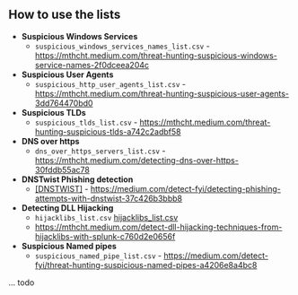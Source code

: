 ## How to use the lists

- **Suspicious Windows Services**
  - `suspicious_windows_services_names_list.csv`  - https://mthcht.medium.com/threat-hunting-suspicious-windows-service-names-2f0dceea204c
- **Suspicious User Agents**
  - `suspicious_http_user_agents_list.csv` - https://mthcht.medium.com/threat-hunting-suspicious-user-agents-3dd764470bd0
- **Suspicious TLDs**
  - `suspicious_tlds_list.csv` - https://mthcht.medium.com/threat-hunting-suspicious-tlds-a742c2adbf58
- **DNS over https**
  - `dns_over_https_servers_list.csv` - https://mthcht.medium.com/detecting-dns-over-https-30fddb55ac78
- **DNSTwist Phishing detection**
  - [[DNSTWIST]](https://github.com/mthcht/awesome-lists/tree/main/Lists/DNSTWIST) - https://medium.com/detect-fyi/detecting-phishing-attempts-with-dnstwist-37c426b3bbb8 
- **Detecting DLL Hijacking**
  - `hijacklibs_list.csv` [hijacklibs_list.csv](https://github.com/mthcht/awesome-lists/blob/main/Lists/Hijacklibs/hijacklibs_list.csv)
  - https://mthcht.medium.com/detect-dll-hijacking-techniques-from-hijacklibs-with-splunk-c760d2e0656f
- **Suspicious Named pipes**
  - `suspicious_named_pipe_list.csv` - https://medium.com/detect-fyi/threat-hunting-suspicious-named-pipes-a4206e8a4bc8

... todo

